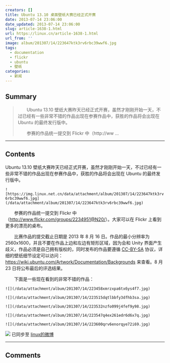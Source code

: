 ```yaml
---
creators: []
title: Ubuntu 13.10 桌面壁纸大赛已经正式开赛
date: 2013-07-14 23:06:00
date_updated: 2013-07-14 23:06:00
slug: article-1638-1.html
url: https://linux.cn/article-1638-1.html
url_from: ''
image: album/201307/14/223647ktk3rv6rbc39wwf6.jpg
tags:
  - documentation
  - flickr
  - ubuntu
  - 壁纸
categories:
  - 新闻
---
```


## Summary

> 　　Ubuntu 13.10 壁纸大赛昨天已经正式开赛，虽然才刚刚开始一天，不过已经有一些非常不错的作品出现在参赛作品中，获胜的作品将会出现在 Ubuntu 的最终发行版中。
> 
> 　　参赛的作品统一提交到 Flickr 中（http://ww ...

***

<!-- more -->

## Contents

Ubuntu 13.10 壁纸大赛昨天已经正式开赛，虽然才刚刚开始一天，不过已经有一些非常不错的作品出现在参赛作品中，获胜的作品将会出现在 Ubuntu 的最终发行版中。

`![https://img.linux.net.cn/data/attachment/album/201307/14/223647ktk3rv6rbc39wwf6.jpg](/data/attachment/album/201307/14/223647ktk3rv6rbc39wwf6.jpg)`

　　参赛的作品统一提交到 Flickr 中（<http://www.flickr.com/groups/2234951@N20/>）。大家可以在 Flickr 上看到更多的漂亮的桌布。

　　比赛作品的提交截止日期是 2013 年 8 月 16 日。作品的最小分辨率为 2560x1600，并且不要在作品上边和左边有矩形区域，因为会和 Unity 界面产生歧义，作品必须是自己拥有版权的，同时发布的作品要遵循 [CC-BY-SA](http://creativecommons.org/licenses/by-sa/2.0/ "More about CC by SA - creative commons") 协议，详细的壁纸细节设定可以访问：<https://wiki.ubuntu.com/Artwork/Documentation/Backgrounds> 来查看。8 月 23 日将公布最后的评选结果。

　　下面是一些现在看到的非常不错的作品：

`![](/data/attachment/album/201307/14/223458xmrzxpa6tx6ys4f7.jpg)`

`![](/data/attachment/album/201307/14/223515dqtlbbfy3dfhb3sa.jpg)`

`![](/data/attachment/album/201307/14/223532nzfo099j4fef9y98.jpg)`

`![](/data/attachment/album/201307/14/223547q4ex261edr6d6x7q.jpg)`

`![](/data/attachment/album/201307/14/223600qrv6enorqye72i69.jpg)`

![](https://img.linux.net.cn/xwb/images/bgimg/icon_logo.png) 已同步至 [linux的微博](http://weibo.com/1772191555/A02CP6BnD)

***

## Comments
